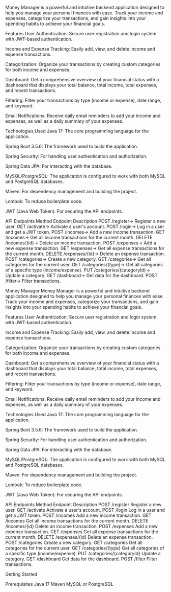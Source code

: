 Money Manager is a powerful and intuitive backend application designed to help you manage your personal finances with ease. Track your income and expenses, categorize your transactions, and gain insights into your spending habits to achieve your financial goals.

Features
User Authentication: Secure user registration and login system with JWT-based authentication.

Income and Expense Tracking: Easily add, view, and delete income and expense transactions.

Categorization: Organize your transactions by creating custom categories for both income and expenses.

Dashboard: Get a comprehensive overview of your financial status with a dashboard that displays your total balance, total income, total expenses, and recent transactions.

Filtering: Filter your transactions by type (income or expense), date range, and keyword.

Email Notifications: Receive daily email reminders to add your income and expenses, as well as a daily summary of your expenses.

Technologies Used
Java 17: The core programming language for the application.

Spring Boot 3.5.6: The framework used to build the application.

Spring Security: For handling user authentication and authorization.

Spring Data JPA: For interacting with the database.

MySQL/PostgreSQL: The application is configured to work with both MySQL and PostgreSQL databases.

Maven: For dependency management and building the project.

Lombok: To reduce boilerplate code.

JWT (Java Web Token): For securing the API endpoints.

API Endpoints
Method	Endpoint	Description
POST	/register->	Register a new user.
GET	/activate->	Activate a user's account.
POST	/login->	Log in a user and get a JWT token.
POST	/incomes->	Add a new income transaction.
GET	/incomes->	Get all income transactions for the current month.
DELETE	/incomes/{id}->	Delete an income transaction.
POST	/expenses->	Add a new expense transaction.
GET	/expenses->	Get all expense transactions for the current month.
DELETE	/expenses/{id}->	Delete an expense transaction.
POST	/categories->	Create a new category.
GET	/categories->	Get all categories for the current user.
GET	/categories/{type}->	Get all categories of a specific type (income/expense).
PUT	/categories/{categoryId}->	Update a category.
GET	/dashboard->	Get data for the dashboard.
POST	/filter->	Filter transactions.

Money Manager
Money Manager is a powerful and intuitive backend application designed to help you manage your personal finances with ease. Track your income and expenses, categorize your transactions, and gain insights into your spending habits to achieve your financial goals.

Features
User Authentication: Secure user registration and login system with JWT-based authentication.

Income and Expense Tracking: Easily add, view, and delete income and expense transactions.

Categorization: Organize your transactions by creating custom categories for both income and expenses.

Dashboard: Get a comprehensive overview of your financial status with a dashboard that displays your total balance, total income, total expenses, and recent transactions.

Filtering: Filter your transactions by type (income or expense), date range, and keyword.

Email Notifications: Receive daily email reminders to add your income and expenses, as well as a daily summary of your expenses.

Technologies Used
Java 17: The core programming language for the application.

Spring Boot 3.5.6: The framework used to build the application.

Spring Security: For handling user authentication and authorization.

Spring Data JPA: For interacting with the database.

MySQL/PostgreSQL: The application is configured to work with both MySQL and PostgreSQL databases.

Maven: For dependency management and building the project.

Lombok: To reduce boilerplate code.

JWT (Java Web Token): For securing the API endpoints.

API Endpoints
Method	Endpoint	Description
POST	/register	Register a new user.
GET	/activate	Activate a user's account.
POST	/login	Log in a user and get a JWT token.
POST	/incomes	Add a new income transaction.
GET	/incomes	Get all income transactions for the current month.
DELETE	/incomes/{id}	Delete an income transaction.
POST	/expenses	Add a new expense transaction.
GET	/expenses	Get all expense transactions for the current month.
DELETE	/expenses/{id}	Delete an expense transaction.
POST	/categories	Create a new category.
GET	/categories	Get all categories for the current user.
GET	/categories/{type}	Get all categories of a specific type (income/expense).
PUT	/categories/{categoryId}	Update a category.
GET	/dashboard	Get data for the dashboard.
POST	/filter	Filter transactions.

Getting Started

Prerequisites
Java 17
Maven
MySQL or PostgreSQL
